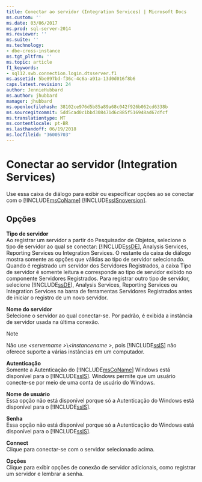 ```yaml
---
title: Conectar ao servidor (Integration Services) | Microsoft Docs
ms.custom: ''
ms.date: 03/06/2017
ms.prod: sql-server-2014
ms.reviewer: ''
ms.suite: ''
ms.technology:
- dbe-cross-instance
ms.tgt_pltfrm: ''
ms.topic: article
f1_keywords:
- sql12.swb.connection.login.dtsserver.f1
ms.assetid: 5be897bd-f36c-4c6a-a91a-13d0d016f8b6
caps.latest.revision: 24
author: JennieHubbard
ms.author: jhubbard
manager: jhubbard
ms.openlocfilehash: 38102ce976d5b85a89a68c042f926b062cd6338b
ms.sourcegitcommit: 5dd5cad0c1bbd308471d6c885f516948ad67dfcf
ms.translationtype: MT
ms.contentlocale: pt-BR
ms.lasthandoff: 06/19/2018
ms.locfileid: "36005703"
---
```

# <a name="connect-to-server-integration-services"></a>Conectar ao servidor (Integration Services)
  Use essa caixa de diálogo para exibir ou especificar opções ao se conectar com o [!INCLUDE[msCoName](../includes/msconame-md.md)] [!INCLUDE[ssISnoversion](../includes/ssisnoversion-md.md)].  
  
## <a name="options"></a>Opções  
 **Tipo de servidor**  
 Ao registrar um servidor a partir do Pesquisador de Objetos, selecione o tipo de servidor ao qual se conectar: [!INCLUDE[ssDE](../includes/ssde-md.md)], Analysis Services, Reporting Services ou Integration Services. O restante da caixa de diálogo mostra somente as opções que válidas ao tipo de servidor selecionado. Quando é registrado um servidor dos Servidores Registrados, a caixa Tipo de servidor é somente leitura e corresponde ao tipo de servidor exibido no componente Servidores Registrados. Para registrar outro tipo de servidor, selecione [!INCLUDE[ssDE](../includes/ssde-md.md)], Analysis Services, Reporting Services ou Integration Services na barra de ferramentas Servidores Registrados antes de iniciar o registro de um novo servidor.  
  
 **Nome do servidor**  
 Selecione o servidor ao qual conectar-se. Por padrão, é exibida a instância de servidor usada na última conexão.  
  
> [!NOTE]  
>  Não use  *\<servername >*\\*\<instancename >*, pois [!INCLUDE[ssIS](../includes/ssis-md.md)] não oferece suporte a várias instâncias em um computador.  
  
 **Autenticação**  
 Somente a Autenticação do [!INCLUDE[msCoName](../includes/msconame-md.md)] Windows está disponível para o [!INCLUDE[ssIS](../includes/ssis-md.md)]. Windows permite que um usuário conecte-se por meio de uma conta de usuário do Windows.  
  
 **Nome de usuário**  
 Essa opção não está disponível porque só a Autenticação do Windows está disponível para o [!INCLUDE[ssIS](../includes/ssis-md.md)].  
  
 **Senha**  
 Essa opção não está disponível porque só a Autenticação do Windows está disponível para o [!INCLUDE[ssIS](../includes/ssis-md.md)].  
  
 **Connect**  
 Clique para conectar-se com o servidor selecionado acima.  
  
 **Opções**  
 Clique para exibir opções de conexão de servidor adicionais, como registrar um servidor e lembrar a senha.  
  
  